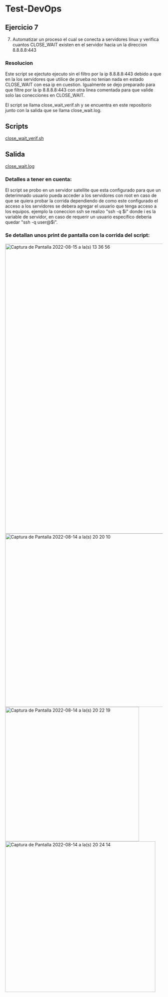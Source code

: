 # Test-DevOps

## Ejercicio 7

7)	Automatizar un proceso el cual se conecta a servidores linux y verifica cuantos CLOSE_WAIT existen en el servidor hacia un la direccion 8.8.8.8:443

### Resolucion

Este script se  ejectuto ejecuto sin el filtro por la ip 8.8.8.8:443 debido a que en la los servidores que utilice de prueba no tenian nada en estado CLOSE_WAIT
con esa ip en cuestion.
Igualmente se dejo preparado para que filtre por la ip 8.8.8.8:443 con otra linea comentada para que valide solo las conecciones en CLOSE_WAIT.

El script se llama close_wait_verif.sh y se encuentra en este repositorio junto con la salida que se llama close_wait.log.
## Scripts

[close_wait_verif.sh](https://docs.github.com/es/communities/documenting-your-project-with-wikis/editing-wiki-content)

## Salida

[close_wait.log](https://docs.github.com/es/communities/documenting-your-project-with-wikis/editing-wiki-content)

### Detalles a tener en cuenta: 
El script se probo en un servidor satellite que esta configurado para que un deterimnado usuario pueda acceder a los servidores con root en caso 
de que se quiera probar la corrida dependiendo de como este configurado el acceso a los servidores se debera agregar el usuario que tenga acceso a los equipos.
ejemplo la coneccion ssh se realizo "ssh -q $i" donde i es la variable de servidor, en caso de requerir un usuario especifico deberia quedar "ssh -q user@$i".

### Se detallan unos print de pantalla con la corrida del script:


<img width="923" alt="Captura de Pantalla 2022-08-15 a la(s) 13 36 56" src="https://user-images.githubusercontent.com/111232232/184677098-86ee6368-024a-4125-9a85-46d2e410c4c8.png">
<img width="552" alt="Captura de Pantalla 2022-08-14 a la(s) 20 20 10" src="https://user-images.githubusercontent.com/111232232/184676427-f9ec181d-90f5-4899-9ca8-34b07e0d74d5.png">
<img width="428" alt="Captura de Pantalla 2022-08-14 a la(s) 20 22 19" src="https://user-images.githubusercontent.com/111232232/184676441-d67e300a-10f8-4edf-948d-278a39ef76cb.png">
<img width="480" alt="Captura de Pantalla 2022-08-14 a la(s) 20 24 14" src="https://user-images.githubusercontent.com/111232232/184676447-83eb8546-0227-4808-82f4-a8959876dadd.png">
